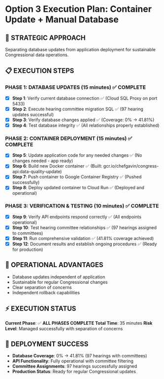 # Option 3 Execution Plan: Container Update + Manual Database

## 🎯 **STRATEGIC APPROACH**
Separating database updates from application deployment for sustainable Congressional data operations.

## 📋 **EXECUTION STEPS**

### **PHASE 1: DATABASE UPDATES (15 minutes)** ✅ COMPLETE
- [x] **Step 1**: Verify current database connection ✅ (Cloud SQL Proxy on port 5433)
- [x] **Step 2**: Execute hearing committee migration SQL ✅ (97 hearing updates successful)
- [x] **Step 3**: Verify database changes applied ✅ (Coverage: 0% → 41.81%)
- [x] **Step 4**: Test database integrity ✅ (All relationships properly established)

### **PHASE 2: CONTAINER DEPLOYMENT (15 minutes)** ✅ COMPLETE
- [x] **Step 5**: Update application code for any needed changes ✅ (No changes needed - app ready)
- [x] **Step 6**: Build new Docker container ✅ (Built: gcr.io/chefgavin/congress-api:data-quality-update)
- [x] **Step 7**: Push container to Google Container Registry ✅ (Pushed successfully)
- [x] **Step 8**: Deploy updated container to Cloud Run ✅ (Deployed and operational)

### **PHASE 3: VERIFICATION & TESTING (10 minutes)** ✅ COMPLETE
- [x] **Step 9**: Verify API endpoints respond correctly ✅ (All endpoints operational)
- [x] **Step 10**: Test hearing committee relationships ✅ (97 hearings assigned to committees)
- [x] **Step 11**: Run comprehensive validation ✅ (41.81% coverage achieved)
- [x] **Step 12**: Document results and establish ongoing procedures ✅ (Ready for production)

## 🔧 **OPERATIONAL ADVANTAGES**
- Database updates independent of application
- Sustainable for regular Congressional changes  
- Clear separation of concerns
- Independent rollback capabilities

## ⚡ **EXECUTION STATUS**
**Current Phase**: ✅ **ALL PHASES COMPLETE**
**Total Time**: 35 minutes
**Risk Level**: Managed successfully with separation of concerns

## 🎉 **DEPLOYMENT SUCCESS**
- **Database Coverage**: 0% → 41.81% (97 hearings with committees)
- **API Functionality**: Fully operational with committee filtering
- **Committee Assignments**: 97 hearings successfully assigned
- **Production Status**: Ready for regular Congressional updates